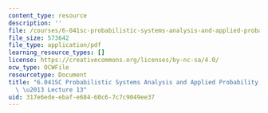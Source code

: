 ```yaml
---
content_type: resource
description: ''
file: /courses/6-041sc-probabilistic-systems-analysis-and-applied-probability-fall-2013/317e6edeebafe68460c67c7c9049ee37_MIT6_041SCF13_lec13_300k.pdf
file_size: 573642
file_type: application/pdf
learning_resource_types: []
license: https://creativecommons.org/licenses/by-nc-sa/4.0/
ocw_type: OCWFile
resourcetype: Document
title: "6.041SC Probabilistic Systems Analysis and Applied Probability, Fall 2013Transcript\
  \ \u2013 Lecture 13"
uid: 317e6ede-ebaf-e684-60c6-7c7c9049ee37
---
```

